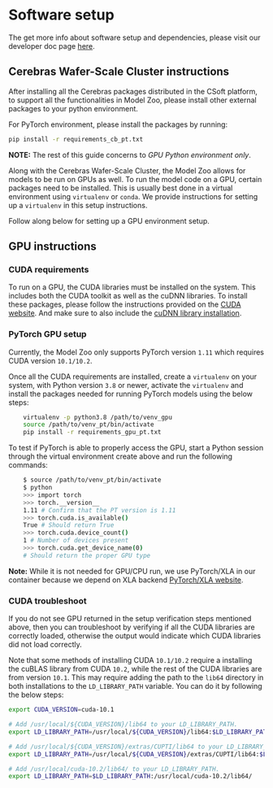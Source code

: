# Software setup

The get more info about software setup and dependencies, please visit our developer doc page [here](https://docs.cerebras.net/en/latest/wsc/getting-started/setup-environment.html).

## Cerebras Wafer-Scale Cluster instructions

After installing all the Cerebras packages distributed in the CSoft platform, to support all the functionalities in Model Zoo, please install other external packages to your python environment.

For PyTorch environment, please install the packages by running:

```bash
pip install -r requirements_cb_pt.txt
```

**NOTE:** The rest of this guide concerns to *GPU Python environment only*.

Along with the Cerebras Wafer-Scale Cluster, the Model Zoo allows for models to be run on GPUs as well. To run the model code on a GPU, certain packages need to be installed. This is usually best done in a virtual environment using ``virtualenv`` or `conda`. We provide instructions for setting up a ``virtualenv`` in this setup instructions.

Follow along below for setting up a GPU environment setup.

## GPU instructions

### CUDA requirements

To run on a GPU, the CUDA libraries must be installed on the system. This includes both the CUDA toolkit as well as the cuDNN libraries. To install these packages, please follow the instructions provided on the [CUDA website](https://developer.nvidia.com/cuda-zone). And make sure to also include the [cuDNN library installation](https://developer.nvidia.com/cudnn).

### PyTorch GPU setup

Currently, the Model Zoo only supports PyTorch version `1.11` which requires CUDA version `10.1/10.2`.

Once all the CUDA requirements are installed, create a `virtualenv` on your system, with Python version `3.8` or newer, activate the `virtualenv` and install the packages needed for running PyTorch models using the below steps:

```bash
    virtualenv -p python3.8 /path/to/venv_gpu 
    source /path/to/venv_pt/bin/activate
    pip install -r requirements_gpu_pt.txt
```

To test if PyTorch is able to properly access the GPU, start a Python session through the virtual environment create above and run the following commands:

```bash
    $ source /path/to/venv_pt/bin/activate
    $ python
    >>> import torch
    >>> torch.__version__
    1.11 # Confirm that the PT version is 1.11
    >>> torch.cuda.is_available()
    True # Should return True
    >>> torch.cuda.device_count()
    1 # Number of devices present
    >>> torch.cuda.get_device_name(0)
    # Should return the proper GPU type
```

**Note:** While it is not needed for GPU/CPU run, we use PyTorch/XLA in our container because we depend on XLA backend [PyTorch/XLA website](https://github.com/pytorch/xla).

### CUDA troubleshoot

If you do not see GPU returned in the setup verification steps mentioned above, then you can troubleshoot by verifying if all the CUDA libraries are correctly loaded, otherwise the output would indicate which CUDA libraries did not load correctly.

Note that some methods of installing CUDA `10.1/10.2` require a installing the cuBLAS library from CUDA `10.2`, while the rest of the CUDA libraries are from version `10.1`.
This may require adding the path to the `lib64` directory in both installations to the `LD_LIBRARY_PATH` variable. You can do it by following the below steps:

```bash
export CUDA_VERSION=cuda-10.1

# Add /usr/local/${CUDA_VERSION}/lib64 to your LD_LIBRARY_PATH.
export LD_LIBRARY_PATH=/usr/local/${CUDA_VERSION}/lib64:$LD_LIBRARY_PATH

# Add /usr/local/${CUDA_VERSION}/extras/CUPTI/lib64 to your LD_LIBRARY_PATH.
export LD_LIBRARY_PATH=/usr/local/${CUDA_VERSION}/extras/CUPTI/lib64:$LD_LIBRARY_PATH

# Add /usr/local/cuda-10.2/lib64/ to your LD_LIBRARY_PATH.
export LD_LIBRARY_PATH=$LD_LIBRARY_PATH:/usr/local/cuda-10.2/lib64/
```
